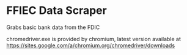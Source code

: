 # FFIEC Data Scraper
Grabs basic bank data from the FDIC

chromedriver.exe is provided by chromium, latest version available at https://sites.google.com/a/chromium.org/chromedriver/downloads